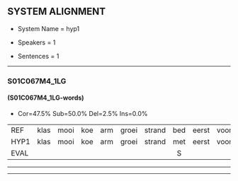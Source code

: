 
## SYSTEM ALIGNMENT

- System Name = hyp1

- Speakers = 1

- Sentences = 1

---

### S01C067M4_1LG

#### (S01C067M4_1LG-words)

- Cor=47.5%	Sub=50.0%	Del=2.5%	Ins=0.0%

|  |  |  |  |  |  |  |  |  |  |  |  |  |  |  |  |  |  |  |  |  |  |  |  |  |  |  |  |  |  |  |  |  |  |  |  |  |  |  |  |  |
|:--- |:---:|:---:|:---:|:---:|:---:|:---:|:---:|:---:|:---:|:---:|:---:|:---:|:---:|:---:|:---:|:---:|:---:|:---:|:---:|:---:|:---:|:---:|:---:|:---:|:---:|:---:|:---:|:---:|:---:|:---:|:---:|:---:|:---:|:---:|:---:|:---:|:---:|:---:|:---:|:---:|
| REF | klas | mooi | koe | arm | groei | strand | bed | eerst | voor | draai | sjaal | herfst | duur | straat | leeuw | clown | hoek | krant | hout | vriend | gauw | chips | groen | feest | reis | jas | huis | paard | vijf | muts | nieuw | kind | bang | oog | zacht | schoen | plas | neus | knoop | plank |
| HYP1 | klas | mooi | koe | arm | groei | strand | met | eerst | voor | dai | shaal | herfst | duur | straat | leeuw |  | klon | hoekkrant | out | vriend | gouw | chips | zoon | feest | res | das | rus | paht | vef | met | nieuw | kind | dan | oh | acht | schoon | plas | nis | knop | plank |
| EVAL |  |  |  |  |  |  | S |  |  | S | S |  |  |  |  | D | S | S | S |  | S |  | S |  | S | S | S | S | S | S |  |  | S | S | S | S |  | S | S |  |
---

---
